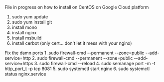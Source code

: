 File in progress on how to install on CentOS on Google Cloud platform
1. sudo yum update
2. sudo yum install git
3. install mono
4. install nginx
5. install msbuild
6. install cerbot (only cert... don't let it mess with your nginx)

Fix the damn ports
1 .sudo firewall-cmd --permanent --zone=public --add-service=http
2. sudo firewall-cmd --permanent --zone=public --add-service=https
3. sudo firewall-cmd --reload
4. sudo semanage port -m -t http_port_t -p tcp 8081
5. sudo systemctl start nginx
6. sudo systemctl status nginx.service

